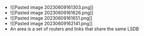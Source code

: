 - ![[Pasted image 20230609161303.png]]
- ![[Pasted image 20230609161626.png]]
- ![[Pasted image 20230609161651.png]]
- ![[Pasted image 20230609162141.png]]
- An area is a set of routers and links that share the same LSDB